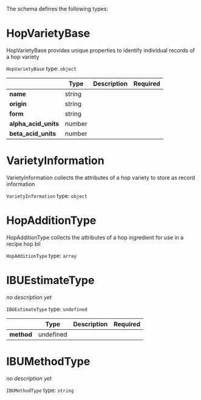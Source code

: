 The schema defines the following types:

# HopVarietyBase
HopVarietyBase provides unique properties to identify individual records of a hop variety
  
`HopVarietyBase` type: `object`

|   |Type|Description|Required|
|---|----|-----------|--------|
|**name**|string|| |
|**origin**|string|| |
|**form**|string|| |
|**alpha_acid_units**|number|| |
|**beta_acid_units**|number|| |
# VarietyInformation
VarietyInformation collects the attributes of a hop variety to store as record information
  
`VarietyInformation` type: `object`

# HopAdditionType
HopAdditionType collects the attributes of a hop ingredient for use in a recipe hop bil
  
`HopAdditionType` type: `array`

# IBUEstimateType
*no description yet*
  
`IBUEstimateType` type: `undefined`

|   |Type|Description|Required|
|---|----|-----------|--------|
|**method**|undefined|| |
# IBUMethodType
*no description yet*
  
`IBUMethodType` type: `string`

